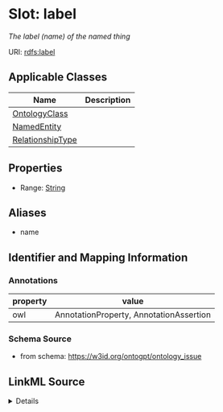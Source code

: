 # Slot: label
_The label (name) of the named thing_


URI: [rdfs:label](rdfs:label)



<!-- no inheritance hierarchy -->




## Applicable Classes

| Name | Description |
| --- | --- |
[OntologyClass](OntologyClass.md) | 
[NamedEntity](NamedEntity.md) | 
[RelationshipType](RelationshipType.md) | 






## Properties

* Range: [String](String.md)





## Aliases


* name



## Identifier and Mapping Information





### Annotations

| property | value |
| --- | --- |
| owl | AnnotationProperty, AnnotationAssertion |



### Schema Source


* from schema: https://w3id.org/ontogpt/ontology_issue




## LinkML Source

<details>
```yaml
name: label
annotations:
  owl:
    tag: owl
    value: AnnotationProperty, AnnotationAssertion
description: The label (name) of the named thing
from_schema: https://w3id.org/ontogpt/ontology_issue
aliases:
- name
rank: 1000
slot_uri: rdfs:label
alias: label
owner: NamedEntity
domain_of:
- NamedEntity
range: string

```
</details>